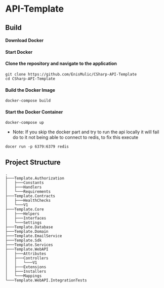 # API-Template

## Build

#### Download Docker
#### Start Docker

#### Clone the repository and navigate to the application

```
git clone https://github.com/EnisMulic/CSharp-API-Template
cd CSharp-API-Template
```

#### Build the Docker Image

```
docker-compose build
```

#### Start the Docker Container
```
docker-compose up
```

* Note:
If you skip the docker part and try to run the api locally it will fail do to it not being able to connect to redis, to fix this execute

```
docer run -p 6379:6379 redis
```


## Project Structure

```
.
├───Template.Authorization            
│   ├───Constants
│   ├───Handlers
│   └───Requirements
├───Template.Contracts
│   ├───HealthChecks
│   └───V1
├───Template.Core
│   ├───Helpers
│   ├───Interfaces
│   └───Settings
├───Template.Database
├───Template.Domain
├───Template.EmailService
├───Template.Sdk
├───Template.Services
├───Template.WebAPI
│   ├───Attributes
│   ├───Controllers
│   │   └───V1
│   ├───Extensions
│   ├───Installers
│   └───Mappings
└───Template.WebAPI.IntegrationTests
```